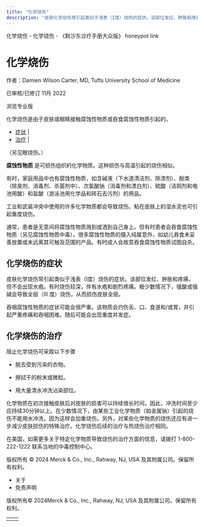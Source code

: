 ```yaml
---
title: "化学烧伤"
description: "皮肤化学烧伤常引起类似于浅表（I度）烧伤的症状。该部位发红、肿胀和疼痛，但不会出现水疱。有时烧伤较深，伴有水疱和剧烈疼痛。极少数情况下，强酸或强碱会导致全层（III 度）烧伤，从而损伤皮肤全层。"
---
```


﻿化学烧伤 \- 化学烧伤 \- 《默沙东诊疗手册大众版》 honeypot link

# 化学烧伤

作者：Damien Wilson Carter, MD, Tufts University School of Medicine

已审核/已修订 11月 2022

浏览专业版

化学烧伤是由于皮肤或眼睛接触腐蚀性物质或吞食腐蚀性物质引起的。

- [症状](#症状_v39821536_zh) \|
- [治疗](#治疗_v39821541_zh) \|

（另见眼烧伤。）

**腐蚀性物质** 是可损伤组织的化学物质。这种损伤与高温引起的烧伤相似。

有时，家庭用品中也有腐蚀性物质，如含碱液（下水道清洁剂、除漆剂）、酚类（除臭剂、消毒剂、杀菌剂中）、次氯酸钠（消毒剂和漂白剂）、硫酸（洁厕剂和电池用酸）和盐酸（游泳池用化学品和砖石去污剂）的用品。

工业和武装冲突中使用的许多化学物质都会导致烧伤。粘在皮肤上的湿水泥也可引起重度烧伤。

通常，患者是无意间将腐蚀性物质溅到或洒到自己身上。但有时患者会吞食腐蚀性物质（另见腐蚀性物质中毒）。很多腐蚀性物质的摄入纯属意外，如幼儿吞食未妥善放置或未远离其可触及范围的产品。有时成人会故意吞食腐蚀性物质试图自杀。

## 化学烧伤的症状

皮肤化学烧伤常引起类似于浅表（I度）烧伤的症状。该部位发红、肿胀和疼痛，但不会出现水疱。有时烧伤较深，伴有水疱和剧烈疼痛。极少数情况下，强酸或强碱会导致全层（III 度）烧伤，从而损伤皮肤全层。

吞咽腐蚀性物质的症状可能会很严重。该物质会灼伤舌、口、食道和/或胃，并引起严重疼痛和吞咽困难。随后可能会出现重度并发症。

## 化学烧伤的治疗

阻止化学烧伤可采取以下步骤

- 脱去受到污染的衣物。

- 擦拭干的粉末或微粒。

- 用大量清水冲洗沾染部位。


化学物质在初次接触皮肤后对皮肤的损害可以持续很长时间，因此，冲洗时间至少应持续30分钟以上。在少数情况下，由某些工业化学物质（如金属钠）引起的烧伤不能用水冲洗，因为这样会加重烧伤。另外，对某些化学物质的烧伤还应有进一步减少皮肤损伤的特殊治疗。化学烧伤后续的治疗与热烧伤治疗相同。

在美国，如需更多关于特定化学物质导致烧伤的治疗方面的信息，请拨打 1-800-222-1222 联系当地的中毒控制中心。



版权所有 © 2024
Merck & Co., Inc., Rahway, NJ, USA 及其附属公司。保留所有权利。

- 关于
- 免责声明

版权所有© 2024Merck & Co., Inc., Rahway, NJ, USA 及其附属公司。保留所有权利。

|     |     |
| --- | --- |
|  |  |